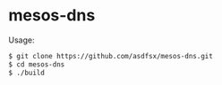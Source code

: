 # mesos-dns

Usage:


```sh
$ git clone https://github.com/asdfsx/mesos-dns.git
$ cd mesos-dns
$ ./build
```
